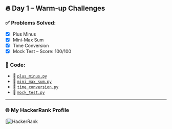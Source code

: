 ## 🔥 Day 1 – Warm-up Challenges

### ✅ Problems Solved:
- [x] Plus Minus
- [x] Mini-Max Sum
- [x] Time Conversion
- [x] Mock Test – Score: 100/100

### 📁 Code:
- 🔗 [`plus_minus.py`](Day-1/plus_minus.py)
- 🔗 [`mini_max_sum.py`](Day-1/mini_max_sum.py)
- 🔗 [`time_conversion.py`](Day-1/time_conversion.py)
- 🔗 [`mock_test.py`](Day-1/mock_test.py)

---

### 🌐 My HackerRank Profile

[![HackerRank](https://www.hackerrank.com/profile/nedurisrilekha)
